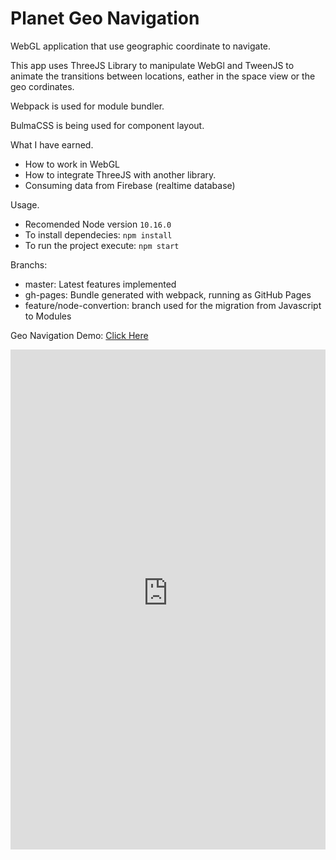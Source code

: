 # Planet Geo Navigation 


WebGL application that use geographic coordinate to navigate.

This app uses ThreeJS Library to manipulate WebGl and TweenJS to animate the transitions between locations, eather in the space view or the geo cordinates.

Webpack is used for module bundler.

BulmaCSS is being used for component layout.

What I have earned.
  * How to work in WebGL
  * How to integrate ThreeJS with another library.
  * Consuming data from Firebase (realtime database)
  

Usage.

  * Recomended Node version ```10.16.0```
  * To install dependecies: ```npm install```
  * To run the project execute: ```npm start```

Branchs:

 * master: Latest features implemented
 * gh-pages: Bundle generated with webpack, running as GitHub Pages
 * feature/node-convertion: branch used for the migration from Javascript to Modules 



Geo Navigation Demo: [Click Here](https://marcelosevergnini.github.io/geo-navigation)


<!DOCTYPE html>
<html>
    <iframe class="iframe" id='myFrame' src='https://marcelosevergnini.github.io/geo-navigation/' width='100%' height='800px' frameBorder="0" scrolling="no"/>
</html>


OBS.
  A new version is being developed in the bbrand repo. 
